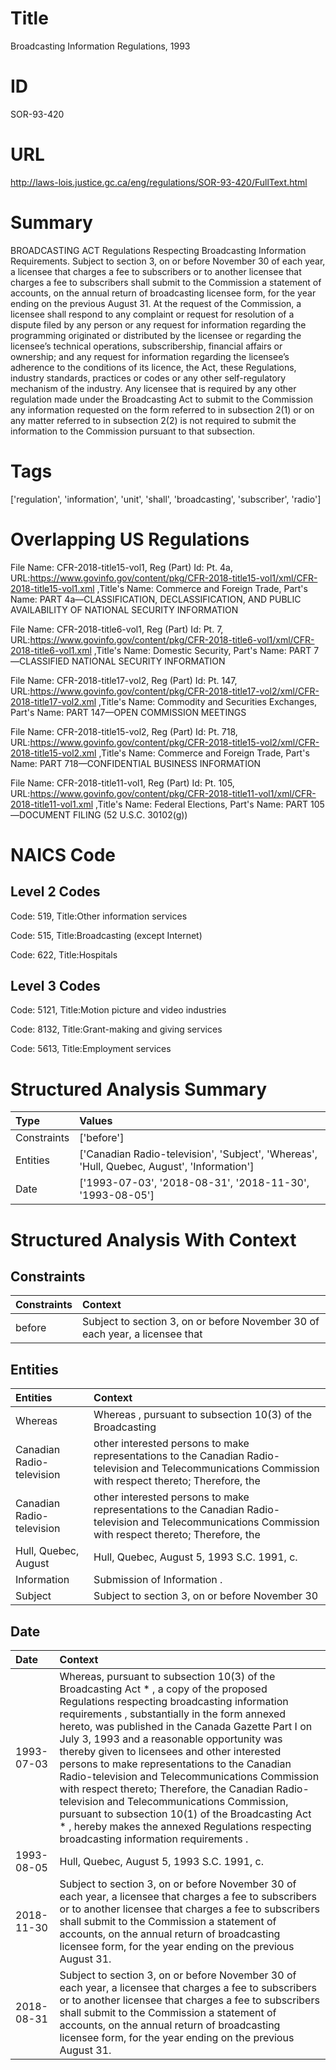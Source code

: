 # Title
Broadcasting Information Regulations, 1993


# ID
SOR-93-420

# URL
http://laws-lois.justice.gc.ca/eng/regulations/SOR-93-420/FullText.html


# Summary
BROADCASTING ACT Regulations Respecting Broadcasting Information Requirements.
Subject to section 3, on or before November 30 of each year, a licensee that charges a fee to subscribers or to another licensee that charges a fee to subscribers shall submit to the Commission a statement of accounts, on the annual return of broadcasting licensee form, for the year ending on the previous August 31.
At the request of the Commission, a licensee shall respond to any complaint or request for resolution of a dispute filed by any person or any request for information regarding the programming originated or distributed by the licensee or regarding the licensee’s technical operations, subscribership, financial affairs or ownership; and any request for information regarding the licensee’s adherence to the conditions of its licence, the Act, these Regulations, industry standards, practices or codes or any other self-regulatory mechanism of the industry.
Any licensee that is required by any other regulation made under the  Broadcasting Act  to submit to the Commission any information requested on the form referred to in subsection 2(1) or on any matter referred to in subsection 2(2) is not required to submit the information to the Commission pursuant to that subsection.


# Tags
['regulation', 'information', 'unit', 'shall', 'broadcasting', 'subscriber', 'radio']


# Overlapping US Regulations
File Name: CFR-2018-title15-vol1, Reg (Part) Id: Pt. 4a, URL:https://www.govinfo.gov/content/pkg/CFR-2018-title15-vol1/xml/CFR-2018-title15-vol1.xml
,Title's Name: Commerce and Foreign Trade, Part's Name: PART 4a—CLASSIFICATION, DECLASSIFICATION, AND PUBLIC AVAILABILITY OF NATIONAL SECURITY INFORMATION

File Name: CFR-2018-title6-vol1, Reg (Part) Id: Pt. 7, URL:https://www.govinfo.gov/content/pkg/CFR-2018-title6-vol1/xml/CFR-2018-title6-vol1.xml
,Title's Name: Domestic Security, Part's Name: PART 7—CLASSIFIED NATIONAL SECURITY INFORMATION

File Name: CFR-2018-title17-vol2, Reg (Part) Id: Pt. 147, URL:https://www.govinfo.gov/content/pkg/CFR-2018-title17-vol2/xml/CFR-2018-title17-vol2.xml
,Title's Name: Commodity and Securities Exchanges, Part's Name: PART 147—OPEN COMMISSION MEETINGS

File Name: CFR-2018-title15-vol2, Reg (Part) Id: Pt. 718, URL:https://www.govinfo.gov/content/pkg/CFR-2018-title15-vol2/xml/CFR-2018-title15-vol2.xml
,Title's Name: Commerce and Foreign Trade, Part's Name: PART 718—CONFIDENTIAL BUSINESS INFORMATION

File Name: CFR-2018-title11-vol1, Reg (Part) Id: Pt. 105, URL:https://www.govinfo.gov/content/pkg/CFR-2018-title11-vol1/xml/CFR-2018-title11-vol1.xml
,Title's Name: Federal Elections, Part's Name: PART 105—DOCUMENT FILING (52 U.S.C. 30102(g))




# NAICS Code
## Level 2 Codes
Code: 519, Title:Other information services

Code: 515, Title:Broadcasting (except Internet)

Code: 622, Title:Hospitals




## Level 3 Codes
Code: 5121, Title:Motion picture and video industries

Code: 8132, Title:Grant-making and giving services

Code: 5613, Title:Employment services







# Structured Analysis Summary
| Type        | Values                                                                                     |
|:------------|:-------------------------------------------------------------------------------------------|
| Constraints | ['before']                                                                                 |
| Entities    | ['Canadian Radio-television', 'Subject', 'Whereas', 'Hull, Quebec, August', 'Information'] |
| Date        | ['1993-07-03', '2018-08-31', '2018-11-30', '1993-08-05']                                   |


# Structured Analysis With Context
 


## Constraints
| Constraints   | Context                                                                       |
|:--------------|:------------------------------------------------------------------------------|
| before        | Subject to section 3, on or  before November 30 of each year, a licensee that |


## Entities
| Entities                  | Context                                                                                                                                                   |
|:--------------------------|:----------------------------------------------------------------------------------------------------------------------------------------------------------|
| Whereas                   | Whereas , pursuant to subsection 10(3) of the Broadcasting                                                                                                |
| Canadian Radio-television | other interested persons to make representations to the Canadian Radio-television  and Telecommunications Commission with respect thereto; Therefore, the |
| Canadian Radio-television | other interested persons to make representations to the Canadian Radio-television  and Telecommunications Commission with respect thereto; Therefore, the |
| Hull, Quebec, August      | Hull, Quebec, August  5, 1993 S.C. 1991, c.                                                                                                               |
| Information               | Submission of  Information .                                                                                                                              |
| Subject                   | Subject to section 3, on or before November 30                                                                                                            |


## Date
| Date       | Context                                                                                                                                                                                                                                                                                                                                                                                                                                                                                                                                                                                                                                                                                                  |
|:-----------|:---------------------------------------------------------------------------------------------------------------------------------------------------------------------------------------------------------------------------------------------------------------------------------------------------------------------------------------------------------------------------------------------------------------------------------------------------------------------------------------------------------------------------------------------------------------------------------------------------------------------------------------------------------------------------------------------------------|
| 1993-07-03 | Whereas, pursuant to subsection 10(3) of the Broadcasting Act * , a copy of the proposed  Regulations respecting broadcasting information requirements , substantially in the form annexed hereto, was published in the  Canada Gazette  Part I on July 3, 1993 and a reasonable opportunity was thereby given to licensees and other interested persons to make representations to the Canadian Radio-television and Telecommunications Commission with respect thereto; Therefore, the Canadian Radio-television and Telecommunications Commission, pursuant to subsection 10(1) of the  Broadcasting Act * , hereby makes the annexed  Regulations respecting broadcasting information requirements . |
| 1993-08-05 | Hull, Quebec, August 5, 1993 S.C. 1991, c.                                                                                                                                                                                                                                                                                                                                                                                                                                                                                                                                                                                                                                                               |
| 2018-11-30 | Subject to section 3, on or before November 30 of each year, a licensee that charges a fee to subscribers or to another licensee that charges a fee to subscribers shall submit to the Commission a statement of accounts, on the annual return of broadcasting licensee form, for the year ending on the previous August 31.                                                                                                                                                                                                                                                                                                                                                                            |
| 2018-08-31 | Subject to section 3, on or before November 30 of each year, a licensee that charges a fee to subscribers or to another licensee that charges a fee to subscribers shall submit to the Commission a statement of accounts, on the annual return of broadcasting licensee form, for the year ending on the previous August 31.                                                                                                                                                                                                                                                                                                                                                                            |


